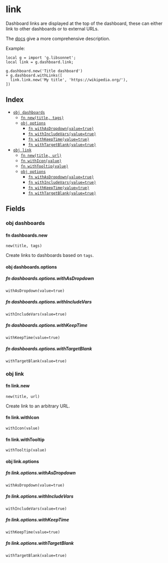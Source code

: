 # link

Dashboard links are displayed at the top of the dashboard, these can either link to other dashboards or to external URLs.

The [docs](https://grafana.com/docs/grafana/latest/dashboards/build-dashboards/manage-dashboard-links/#dashboard-links) give a more comprehensive description.

Example:

```jsonnet
local g = import 'g.libsonnet';
local link = g.dashboard.link;

g.dashboard.new('Title dashboard')
+ g.dashboard.withLinks([
  link.link.new('My title', 'https://wikipedia.org/'),
])
```


## Index

* [`obj dashboards`](#obj-dashboards)
  * [`fn new(title, tags)`](#fn-dashboardsnew)
  * [`obj options`](#obj-dashboardsoptions)
    * [`fn withAsDropdown(value=true)`](#fn-dashboardsoptionswithasdropdown)
    * [`fn withIncludeVars(value=true)`](#fn-dashboardsoptionswithincludevars)
    * [`fn withKeepTime(value=true)`](#fn-dashboardsoptionswithkeeptime)
    * [`fn withTargetBlank(value=true)`](#fn-dashboardsoptionswithtargetblank)
* [`obj link`](#obj-link)
  * [`fn new(title, url)`](#fn-linknew)
  * [`fn withIcon(value)`](#fn-linkwithicon)
  * [`fn withTooltip(value)`](#fn-linkwithtooltip)
  * [`obj options`](#obj-linkoptions)
    * [`fn withAsDropdown(value=true)`](#fn-linkoptionswithasdropdown)
    * [`fn withIncludeVars(value=true)`](#fn-linkoptionswithincludevars)
    * [`fn withKeepTime(value=true)`](#fn-linkoptionswithkeeptime)
    * [`fn withTargetBlank(value=true)`](#fn-linkoptionswithtargetblank)

## Fields

### obj dashboards


#### fn dashboards.new

```jsonnet
new(title, tags)
```

Create links to dashboards based on `tags`.


#### obj dashboards.options


##### fn dashboards.options.withAsDropdown

```jsonnet
withAsDropdown(value=true)
```



##### fn dashboards.options.withIncludeVars

```jsonnet
withIncludeVars(value=true)
```



##### fn dashboards.options.withKeepTime

```jsonnet
withKeepTime(value=true)
```



##### fn dashboards.options.withTargetBlank

```jsonnet
withTargetBlank(value=true)
```



### obj link


#### fn link.new

```jsonnet
new(title, url)
```

Create link to an arbitrary URL.


#### fn link.withIcon

```jsonnet
withIcon(value)
```



#### fn link.withTooltip

```jsonnet
withTooltip(value)
```



#### obj link.options


##### fn link.options.withAsDropdown

```jsonnet
withAsDropdown(value=true)
```



##### fn link.options.withIncludeVars

```jsonnet
withIncludeVars(value=true)
```



##### fn link.options.withKeepTime

```jsonnet
withKeepTime(value=true)
```



##### fn link.options.withTargetBlank

```jsonnet
withTargetBlank(value=true)
```


